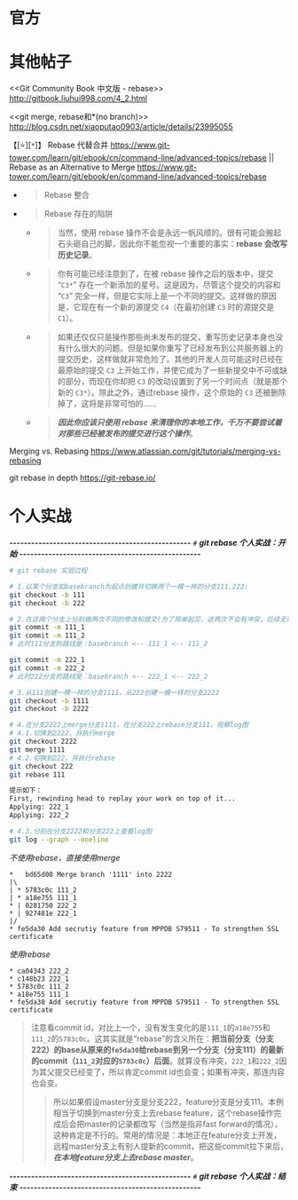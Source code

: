 
# 官方

# 其他帖子

<<Git Community Book 中文版 - rebase>> http://gitbook.liuhui998.com/4_2.html

<<git merge, rebase和*(no branch)>> http://blog.csdn.net/xiaoputao0903/article/details/23995055

【[:star:][`*`]】 Rebase 代替合并 https://www.git-tower.com/learn/git/ebook/cn/command-line/advanced-topics/rebase || Rebase as an Alternative to Merge https://www.git-tower.com/learn/git/ebook/en/command-line/advanced-topics/rebase
- > Rebase 整合
- > Rebase 存在的陷阱
  * > 当然，使用 rebase 操作不会是永远一帆风顺的。很有可能会搬起石头砸自己的脚，因此你不能忽视一个重要的事实：**rebase 会改写历史记录**。
  * > 你有可能已经注意到了，在被 rebase 操作之后的版本中，提交 “`C3*`” 存在一个新添加的星号。这是因为，尽管这个提交的内容和 “`C3`” 完全一样，但是它实际上是一个不同的提交。这样做的原因是，它现在有一个新的源提交 `C4`（在最初创建 `C3` 时的源提交是 `C1`）。
  * > 如果还仅仅只是操作那些尚未发布的提交，重写历史记录本身也没有什么很大的问题。但是如果你重写了已经发布到公共服务器上的提交历史，这样做就非常危险了。其他的开发人员可能这时已经在最原始的提交 `C3` 上开始工作，并使它成为了一些新提交中不可或缺的部分，而现在你却把 `C3` 的改动设置到了另一个时间点（就是那个新的 `C3*`）。除此之外，通过rebase 操作，这个原始的 `C3` 还被删除掉了，这将是非常可怕的……
  * > ***因此你应该只使用 rebase 来清理你的本地工作，千万不要尝试着对那些已经被发布的提交进行这个操作***。

Merging vs. Rebasing https://www.atlassian.com/git/tutorials/merging-vs-rebasing

git rebase in depth https://git-rebase.io/

# 个人实战

**--------------------------------------------------**
`#` ***git rebase 个人实战：开始***
**--------------------------------------------------**

```sh
# git rebase 实验过程

# 1.以某个分支如basebranch为起点创建并切换两个一模一样的分支111,222:
git checkout -b 111
git checkout -b 222

# 2.在这两个分支上分别做两次不同的修改和提交(为了简单起见，这两次不会有冲突，后续无需merge):
git commit -m 111_1
git commit -m 111_2
# 此时111分支的路线是：basebranch <-- 111_1 <-- 111_2

git commit -m 222_1
git commit -m 222_2
# 此时222分支的路线是：basebranch <-- 222_1 <-- 222_2

# 3.从111创建一模一样的分支1111，从222创建一模一样的分支2222
git checkout -b 1111
git checkout -b 2222

# 4.在分支2222上merge分支1111，在分支222上rebase分支111，观察log图
# 4.1.切换到2222，并执行merge
git checkout 2222
git merge 1111
# 4.2.切换到222，并执行rebase
git checkout 222
git rebase 111

提示如下：
First, rewinding head to replay your work on top of it...
Applying: 222_1
Applying: 222_2

# 4.3.分别在分支2222和分支222上查看log图
git log --graph --oneline
```

*不使用rebase，直接使用merge*
```
*   bd65d00 Merge branch '1111' into 2222
|\  
| * 5783c0c 111_2
| * a18e755 111_1
* | 0281750 222_2
* | 927481e 222_1
|/  
* fe5da30 Add secrutiy feature from MPPDB S79511 - To strengthen SSL certificate
```

*使用rebase*
```
* ca04343 222_2
* c148b23 222_1
* 5783c0c 111_2
* a18e755 111_1
* fe5da30 Add secrutiy feature from MPPDB S79511 - To strengthen SSL certificate
```
> 注意看commit id，对比上一个，没有发生变化的是`111_1`的`a18e755`和`111_2`的`5783c0c`。这其实就是“rebase”的含义所在：**把当前分支（分支222）的base从原来的`fe5da30`给rebase到另一个分支（分支111）的最新的commit（`111_2`对应的`5783c0c`）后面**。就算没有冲突，`222_1`和`222_2`因为其父提交已经变了，所以肯定commit id也会变；如果有冲突，那连内容也会变。
>> 所以如果假设master分支是分支222，feature分支是分支111。本例相当于切换到master分支上去rebase feature，这个rebase操作完成后会把master的记录都改写（当然是指非fast forward的情况），这种肯定是不行的。常用的情况是：本地正在feature分支上开发，远程master分支上有别人提新的commit，把这些commit拉下来后，***在本地feature分支上去rebase master***。

**--------------------------------------------------**
`#` ***git rebase 个人实战：结束***
**--------------------------------------------------**
